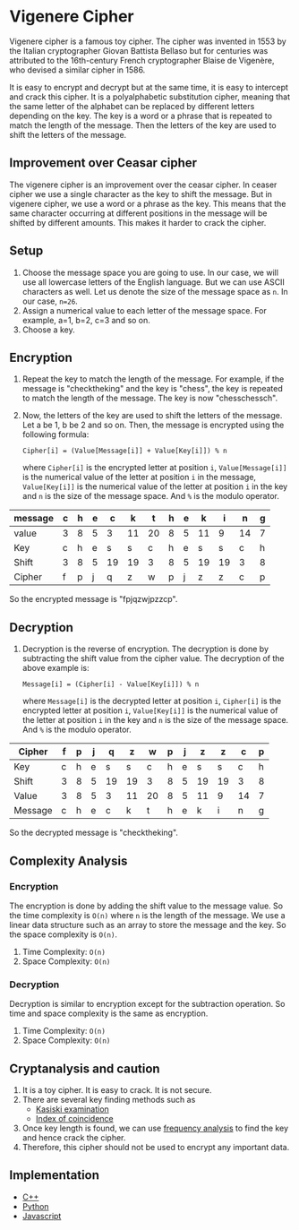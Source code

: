 # Vigenere Cipher


Vigenere cipher is a famous toy cipher. The cipher was invented in 1553 by the Italian cryptographer Giovan Battista Bellaso but for centuries was attributed to the 16th-century French cryptographer Blaise de Vigenère, who devised a similar cipher in 1586.


It is easy to encrypt and decrypt but at the same time, it is easy to intercept and crack this cipher. It is a polyalphabetic substitution cipher, meaning that the same letter of the alphabet can be replaced by  different letters depending on the key. The key is a word or a phrase that is repeated to match the length of the message. Then the letters of the key are used to shift the letters of the message.


## Improvement over Ceasar cipher
The vigenere cipher is an improvement over the ceasar cipher. In ceaser cipher we use a single character as the key to shift the message. But in vigenere cipher, we use a word or a phrase as the key. This means that the same character occurring at different positions in the message will be shifted by different amounts. This makes it harder to crack the cipher.


## Setup
1. Choose the message space you are going to use. In our case, we will use all lowercase letters of the English language. But we can use ASCII characters as well. Let us denote the size of the message space as `n`. In our case, `n=26`.
2. Assign a numerical value to each letter of the message space. For example, a=1, b=2, c=3 and so on.
3. Choose a key.


## Encryption
1. Repeat the key to match the length of the message. For example, if the message is "checktheking" and the key is "chess", the key is repeated to match the length of the message. The key is now "chesschessch".


2. Now, the letters of the key are used to shift the letters of the message. Let a be 1, b be 2 and so on. Then, the message is encrypted using the following formula:


    `Cipher[i] = (Value[Message[i]] + Value[Key[i]]) % n`


    where `Cipher[i]` is the encrypted letter at position `i`, `Value[Message[i]]` is the numerical value of the letter at position `i` in the message, `Value[Key[i]]` is the numerical value of the letter at position `i` in the key and `n` is the size of the message space.
    And `%` is the modulo operator.




| message | c | h | e | c | k | t | h | e | k | i | n | g |
|---------|---|---|---|---|---|---|---|---|---|---|---|---|
| value   | 3 | 8 | 5 | 3 | 11| 20| 8 | 5 | 11| 9 | 14| 7 |
| Key     | c | h | e | s | s | c | h | e | s | s | c | h |
| Shift   | 3 | 8 | 5 | 19| 19| 3 | 8 | 5 | 19| 19| 3 | 8 |
| Cipher  | f | p | j | q | z | w | p | j | z | z | c | p |


So the encrypted message is "fpjqzwjpzzcp".


## Decryption
1. Decryption is the reverse of encryption. The decryption is done by subtracting the shift value from the cipher value. The decryption of the above example is:


    `Message[i] = (Cipher[i] - Value[Key[i]]) % n`


    where `Message[i]` is the decrypted letter at position `i`, `Cipher[i]` is the encrypted letter at position `i`, `Value[Key[i]]` is the numerical value of the letter at position `i` in the key and `n` is the size of the message space.
    And `%` is the modulo operator.


| Cipher  | f | p | j | q | z | w | p | j | z | z | c | p |
|---------|---|---|---|---|---|---|---|---|---|---|---|---|
| Key     | c | h | e | s | s | c | h | e | s | s | c | h |
| Shift   | 3 | 8 | 5 | 19| 19| 3 | 8 | 5 | 19| 19| 3 | 8 |
| Value   | 3 | 8 | 5 | 3 | 11| 20| 8 | 5 | 11| 9 | 14| 7 |
| Message | c | h | e | c | k | t | h | e | k | i | n | g |


So the decrypted message is "checktheking".




## Complexity Analysis


### Encryption


The encryption is done by adding the shift value to the message value. So the time complexity is `O(n)` where `n` is the length of the message. We use a linear data structure such as an array to store the message and the key. So the space complexity is `O(n)`.


1. Time Complexity: `O(n)`
2. Space Complexity: `O(n)`


### Decryption


Decryption is similar to encryption except for the subtraction operation. So time and space complexity is the same as encryption.


1. Time Complexity: `O(n)`
2. Space Complexity: `O(n)`


## Cryptanalysis and caution


1. It is a toy cipher. It is easy to crack. It is not secure.
2. There are several key finding methods such as
    - [Kasiski examination](https://en.wikipedia.org/wiki/Kasiski_examination)
    - [Index of coincidence](https://en.wikipedia.org/wiki/Index_of_coincidence)
3. Once key length is found, we can use [frequency analysis](https://en.wikipedia.org/wiki/Frequency_analysis) to find the key and hence crack the cipher.
4. Therefore, this cipher should not be used to encrypt any important data.


## Implementation
- [C++](https://github.com/TheAlgorithms/Python/blob/master/ciphers/vigenere_cipher.py)
- [Python](https://github.com/TheAlgorithms/C-Plus-Plus/blob/master/ciphers/vigenere_cipher.cpp)
- [Javascript](https://github.com/TheAlgorithms/JavaScript/blob/master/Ciphers/VigenereCipher.js)




